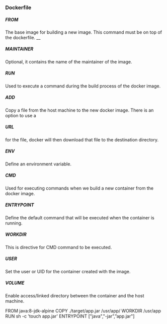 ### Dockerfile

##### FROM 
The base image for building a new image. This command must be on top of the dockerfile. __
##### MAINTAINER 
Optional, it contains the name of the maintainer of the image. 

##### RUN 
Used to execute a command during the build process of the docker image. 

##### ADD 
Copy a file from the host machine to the new docker image. There is an option to use a 

##### URL 
for the file, docker will then download that file to the destination directory. 

##### ENV 
Define an environment variable. 

##### CMD 
Used for executing commands when we build a new container from the docker image. 

##### ENTRYPOINT 
Define the default command that will be executed when the container is running. 

##### WORKDIR 
This is directive for CMD command to be executed. 
	
##### USER 
Set the user or UID for the container created with the image. 

##### VOLUME 
Enable access/linked directory between the container and the host machine. 
	

FROM java:8-jdk-alpine COPY ./target/app.jar /usr/app/ 
WORKDIR /usr/app 
RUN sh -c 'touch app.jar' 
ENTRYPOINT ["java","-jar”,”app.jar"]
